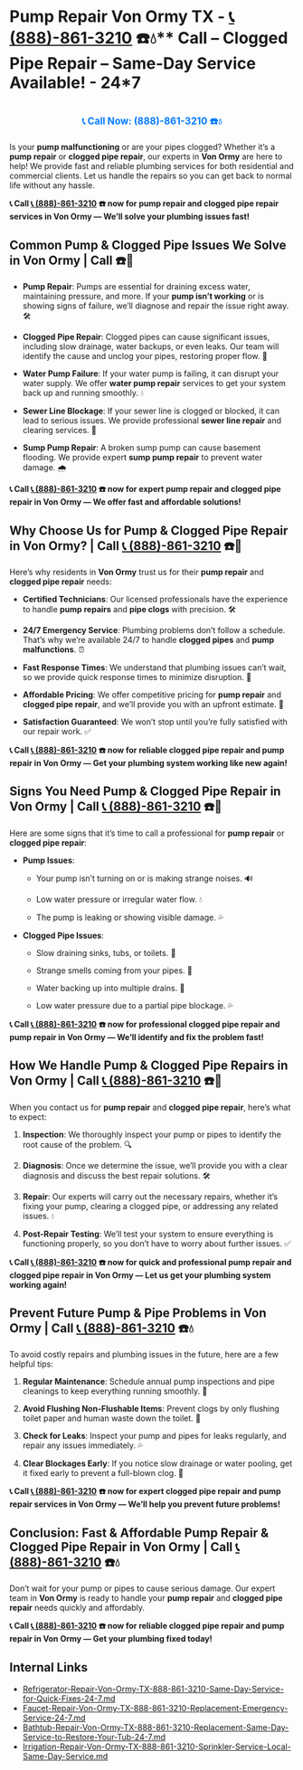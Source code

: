 # Pump Repair Von Ormy TX - [📞 (888)-861-3210](https://plumbing-texas-3210.netlify.app) ☎️💧** Call –  Clogged Pipe Repair – Same-Day Service Available! - 24*7
# 

<p align="center" style="font-size: 1.2em; font-weight: bold; margin: 20px 0;">
  <a href="https://plumbing-texas-3210.netlify.app" target="_blank" style="color: #007BFF; text-decoration: none;">📞 Call Now: (888)-861-3210 ☎️💧</a>
</p>

Is your **pump malfunctioning** or are your pipes clogged? Whether it’s a **pump repair** or **clogged pipe repair**, our experts in **Von Ormy** are here to help! We provide fast and reliable plumbing services for both residential and commercial clients. Let us handle the repairs so you can get back to normal life without any hassle.

**📞 Call [📞 (888)-861-3210](https://plumbing-texas-3210.netlify.app) ☎️ now for **pump repair** and **clogged pipe repair** services in Von Ormy — We’ll solve your plumbing issues fast!**

## **Common Pump & Clogged Pipe Issues We Solve in Von Ormy | Call  ☎️🔧**

- **Pump Repair**: Pumps are essential for draining excess water, maintaining pressure, and more. If your **pump isn’t working** or is showing signs of failure, we’ll diagnose and repair the issue right away. 🛠️

- **Clogged Pipe Repair**: Clogged pipes can cause significant issues, including slow drainage, water backups, or even leaks. Our team will identify the cause and unclog your pipes, restoring proper flow. 🚰

- **Water Pump Failure**: If your water pump is failing, it can disrupt your water supply. We offer **water pump repair** services to get your system back up and running smoothly. 💧

- **Sewer Line Blockage**: If your sewer line is clogged or blocked, it can lead to serious issues. We provide professional **sewer line repair** and clearing services. 🚽

- **Sump Pump Repair**: A broken sump pump can cause basement flooding. We provide expert **sump pump repair** to prevent water damage. 🌧️

**📞 Call [📞 (888)-861-3210](https://plumbing-texas-3210.netlify.app) ☎️ now for expert **pump repair** and **clogged pipe repair** in Von Ormy — We offer fast and affordable solutions!**

## **Why Choose Us for Pump & Clogged Pipe Repair in Von Ormy? | Call [📞 (888)-861-3210](https://plumbing-texas-3210.netlify.app) ☎️🌟**

Here’s why residents in **Von Ormy** trust us for their **pump repair** and **clogged pipe repair** needs:

- **Certified Technicians**: Our licensed professionals have the experience to handle **pump repairs** and **pipe clogs** with precision. 🛠️

- **24/7 Emergency Service**: Plumbing problems don’t follow a schedule. That’s why we’re available 24/7 to handle **clogged pipes** and **pump malfunctions**. ⏰

- **Fast Response Times**: We understand that plumbing issues can’t wait, so we provide quick response times to minimize disruption. 🚨

- **Affordable Pricing**: We offer competitive pricing for **pump repair** and **clogged pipe repair**, and we’ll provide you with an upfront estimate. 💸

- **Satisfaction Guaranteed**: We won’t stop until you’re fully satisfied with our repair work. ✅

**📞 Call [📞 (888)-861-3210](https://plumbing-texas-3210.netlify.app) ☎️ now for reliable **clogged pipe repair** and **pump repair** in Von Ormy — Get your plumbing system working like new again!**

## **Signs You Need Pump & Clogged Pipe Repair in Von Ormy | Call [📞 (888)-861-3210](https://plumbing-texas-3210.netlify.app) ☎️🚨**

Here are some signs that it’s time to call a professional for **pump repair** or **clogged pipe repair**:

- **Pump Issues**: 

  - Your pump isn’t turning on or is making strange noises. 🔊

  - Low water pressure or irregular water flow. 💧

  - The pump is leaking or showing visible damage. 💦

- **Clogged Pipe Issues**: 

  - Slow draining sinks, tubs, or toilets. 🚿

  - Strange smells coming from your pipes. 🌱

  - Water backing up into multiple drains. 🚰

  - Low water pressure due to a partial pipe blockage. 💦

**📞 Call [📞 (888)-861-3210](https://plumbing-texas-3210.netlify.app) ☎️ now for professional **clogged pipe repair** and **pump repair** in Von Ormy — We’ll identify and fix the problem fast!**

## **How We Handle Pump & Clogged Pipe Repairs in Von Ormy | Call [📞 (888)-861-3210](https://plumbing-texas-3210.netlify.app) ☎️🔧**

When you contact us for **pump repair** and **clogged pipe repair**, here’s what to expect:

1. **Inspection**: We thoroughly inspect your pump or pipes to identify the root cause of the problem. 🔍

2. **Diagnosis**: Once we determine the issue, we’ll provide you with a clear diagnosis and discuss the best repair solutions. 🛠️

3. **Repair**: Our experts will carry out the necessary repairs, whether it’s fixing your pump, clearing a clogged pipe, or addressing any related issues. 💧

4. **Post-Repair Testing**: We’ll test your system to ensure everything is functioning properly, so you don’t have to worry about further issues. ✅

**📞 Call [📞 (888)-861-3210](https://plumbing-texas-3210.netlify.app) ☎️ now for quick and professional **pump repair** and **clogged pipe repair** in Von Ormy — Let us get your plumbing system working again!**

## **Prevent Future Pump & Pipe Problems in Von Ormy | Call [📞 (888)-861-3210](https://plumbing-texas-3210.netlify.app) ☎️💧**

To avoid costly repairs and plumbing issues in the future, here are a few helpful tips:

1. **Regular Maintenance**: Schedule annual pump inspections and pipe cleanings to keep everything running smoothly. 🔧

2. **Avoid Flushing Non-Flushable Items**: Prevent clogs by only flushing toilet paper and human waste down the toilet. 🚽

3. **Check for Leaks**: Inspect your pump and pipes for leaks regularly, and repair any issues immediately. 💦

4. **Clear Blockages Early**: If you notice slow drainage or water pooling, get it fixed early to prevent a full-blown clog. 🚰

**📞 Call [📞 (888)-861-3210](https://plumbing-texas-3210.netlify.app) ☎️ now for expert **clogged pipe repair** and **pump repair** services in Von Ormy — We’ll help you prevent future problems!**

## **Conclusion: Fast & Affordable Pump Repair & Clogged Pipe Repair in Von Ormy | Call [📞 (888)-861-3210](https://plumbing-texas-3210.netlify.app) ☎️💧**

Don’t wait for your pump or pipes to cause serious damage. Our expert team in **Von Ormy** is ready to handle your **pump repair** and **clogged pipe repair** needs quickly and affordably.

**📞 Call [📞 (888)-861-3210](https://plumbing-texas-3210.netlify.app) ☎️ now for reliable **clogged pipe repair** and **pump repair** in Von Ormy — Get your plumbing fixed today!**


## Internal Links
- [Refrigerator-Repair-Von-Ormy-TX-888-861-3210-Same-Day-Service-for-Quick-Fixes-24-7.md](https://github.com/allyoucaneatsushiin/plumbing-texas/blob/main/Refrigerator-Repair-Von-Ormy-TX-888-861-3210-Same-Day-Service-for-Quick-Fixes-24-7.md)
- [Faucet-Repair-Von-Ormy-TX-888-861-3210-Replacement-Emergency-Service-24-7.md](https://github.com/allyoucaneatsushiin/plumbing-texas/blob/main/Faucet-Repair-Von-Ormy-TX-888-861-3210-Replacement-Emergency-Service-24-7.md)
- [Bathtub-Repair-Von-Ormy-TX-888-861-3210-Replacement-Same-Day-Service-to-Restore-Your-Tub-24-7.md](https://github.com/allyoucaneatsushiin/plumbing-texas/blob/main/Bathtub-Repair-Von-Ormy-TX-888-861-3210-Replacement-Same-Day-Service-to-Restore-Your-Tub-24-7.md)
- [Irrigation-Repair-Von-Ormy-TX-888-861-3210-Sprinkler-Service-Local-Same-Day-Service.md](https://github.com/allyoucaneatsushiin/plumbing-texas/blob/main/Irrigation-Repair-Von-Ormy-TX-888-861-3210-Sprinkler-Service-Local-Same-Day-Service.md)
